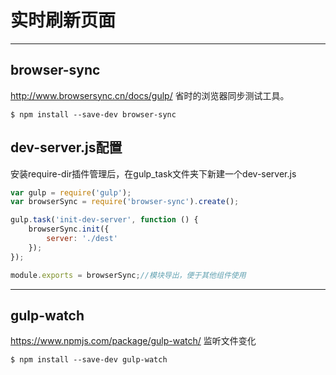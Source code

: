 # 实时刷新页面
---

## browser-sync

http://www.browsersync.cn/docs/gulp/
省时的浏览器同步测试工具。

```
$ npm install --save-dev browser-sync
```

## dev-server.js配置

安装require-dir插件管理后，在gulp_task文件夹下新建一个dev-server.js

```js
var gulp = require('gulp');
var browserSync = require('browser-sync').create();

gulp.task('init-dev-server', function () {
    browserSync.init({
        server: './dest'
    });
});

module.exports = browserSync;//模块导出，便于其他组件使用
```

---

## gulp-watch

https://www.npmjs.com/package/gulp-watch/
监听文件变化

```
$ npm install --save-dev gulp-watch
```









